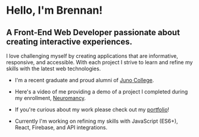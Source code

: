 # Hello, I'm Brennan!

## A Front-End Web Developer passionate about creating interactive experiences.

I love challenging myself by creating applications that are informative, responsive, and accessible. With each project I strive to learn and refine my skills with the latest web technologies.

- I'm a recent graduate and proud alumni of [Juno College](https://junocollege.com/).

- Here's a video of me providing a demo of a project I completed during my enrollment, [Neuromancy](https://www.loom.com/share/1ef21907fc6145c6bea4fb34b591fd81). 

- If you're curious about my work please check out my [portfolio](https://www.brennan-w-curtis.com/)!

- Currently I'm working on refining my skills with JavaScript (ES6+), React, Firebase, and API integrations. 

<!-- <img align="left" src="https://github-readme-stats.vercel.app/api?username=brennan-w-curtis&show_icons=true&locale=en&theme=prussian" alt="Brennan's github stats" /> -->
